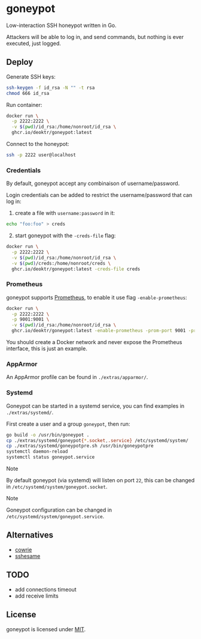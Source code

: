 # goneypot

Low-interaction SSH honeypot written in Go.

Attackers will be able to log in, and send commands, but nothing is ever executed, just logged.

## Deploy

Generate SSH keys:

```bash
ssh-keygen -f id_rsa -N "" -t rsa
chmod 666 id_rsa
```

Run container:

```bash
docker run \
  -p 2222:2222 \
  -v $(pwd)/id_rsa:/home/nonroot/id_rsa \
  ghcr.io/deoktr/goneypot:latest
```

Connect to the honeypot:

```bash
ssh -p 2222 user@localhost
```

### Credentials

By default, goneypot accept any combinaison of username/password.

Login credentials can be added to restrict the username/password that can log in:

1. create a file with `username:password` in it:

```bash
echo "foo:foo" > creds
```

2. start goneypot with the `-creds-file` flag:

```bash
docker run \
  -p 2222:2222 \
  -v $(pwd)/id_rsa:/home/nonroot/id_rsa \
  -v $(pwd)/creds:/home/nonroot/creds \
  ghcr.io/deoktr/goneypot:latest -creds-file creds
```

### Prometheus

goneypot supports [Prometheus](https://prometheus.io/), to enable it use flag `-enable-prometheus`:

```bash
docker run \
  -p 2222:2222 \
  -p 9001:9001 \
  -v $(pwd)/id_rsa:/home/nonroot/id_rsa \
  ghcr.io/deoktr/goneypot:latest -enable-prometheus -prom-port 9001 -prom-addr 0.0.0.0
```

You should create a Docker network and never expose the Prometheus interface, this is just an example.

### AppArmor

An AppArmor profile can be found in `./extras/apparmor/`.

### Systemd

Goneypot can be started in a systemd service, you can find examples in `./extras/systemd/`.

First create a user and a group `goneypot`, then run:

```bash
go build -o /usr/bin/goneypot .
cp ./extras/systemd/goneypot{*.socket,.service} /etc/systemd/system/
cp ./extras/systemd/goneypotpre.sh /usr/bin/goneypotpre
systemctl daemon-reload
systemctl status goneypot.service
```

> [!NOTE]
> By default goneypot (via systemd) will listen on port `22`, this can be changed in `/etc/systemd/system/goneypot.socket`.

> [!NOTE]
> Goneypot configuration can be changed in `/etc/systemd/system/goneypot.service`.

## Alternatives

- [cowrie](https://github.com/cowrie/cowrie)
- [sshesame](https://github.com/jaksi/sshesame)

## TODO

- add connections timeout
- add receive limits

## License

goneypot is licensed under [MIT](./LICENSE).
